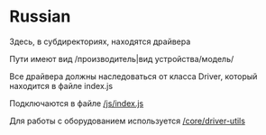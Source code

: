 # Russian

Здесь, в субдиректориях, находятся драйвера

Пути имеют вид /производитель|вид устройства/модель/

Все драйвера должны наследоваться от класса Driver, который находится в файле index.js

Подключаются в файле [/js/index.js](https://github.com/PROPHESSOR/JsOS/blob/master/js/index.js)

Для работы с оборудованием используется [/core/driver-utils](https://github.com/PROPHESSOR/JsOS/blob/master/js/core/driver-utils)

